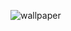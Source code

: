 ![wallpaper](https://user-images.githubusercontent.com/54582161/127010994-49b26304-58f6-4b2b-8157-c1ec57c6f792.png)
